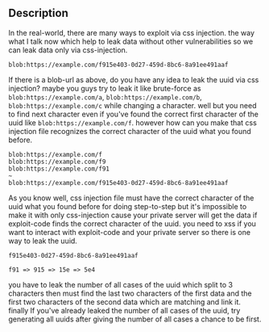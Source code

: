 ## Description

In the real-world, there are many ways to exploit via css injection. the way what I talk now which help to leak data without other vulnerabilities so we can leak data only via css-injection.

```
blob:https://example.com/f915e403-0d27-459d-8bc6-8a91ee491aaf
```
If there is a blob-url as above, do you have any idea to leak the uuid via css injection? maybe you guys try to leak it like brute-force as `blob:https://example.com/a`, `blob:https://example.com/b`, `blob:https://example.com/c` while changing a character. well but you need to find next character even if you've found the correct first character of the uuid like `blob:https://example.com/f`. however how can you make that css injection file recognizes the correct character of the uuid what you found before. 

```
blob:https://example.com/f
blob:https://example.com/f9
blob:https://example.com/f91
~
blob:https://example.com/f915e403-0d27-459d-8bc6-8a91ee491aaf
```
As you know well, css injection file must have the correct character of the uuid what you found before for doing step-to-step but it's impossible to make it with only css-injection cause your private server will get the data if exploit-code finds the correct character of the uuid. you need to xss if you want to interact with exploit-code and your private server so there is one way to leak the uuid.

```
f915e403-0d27-459d-8bc6-8a91ee491aaf

f91 => 915 => 15e => 5e4
```
you have to leak the number of all cases of the uuid which split to 3 characters then must find the last two characters of the first data and  the first two characters of the second data which are matching and link it. finally If you've already leaked the number of all cases of the uuid, try generating all uuids after giving the number of all cases a chance to be first.

